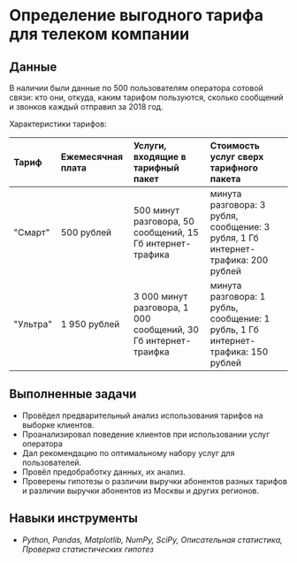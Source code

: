 # Определение выгодного тарифа для телеком компании

## Данные

В наличии были данные по 500 пользователям оператора сотовой связи: кто они, откуда, каким тарифом пользуются, сколько сообщений и звонков каждый отправил за 2018 год. 

Характеристики тарифов:

| Тариф | Ежемесячная плата | Услуги, входящие в тарифный пакет | Стоимость услуг сверх тарифного пакета |
| :---------------------- | :---------------------- | :---------------------- | :---------------------- |
| "Смарт" | 500 рублей | 500 минут разговора, 50 сообщений, 15 Гб интернет-трафика | минута разговора: 3 рубля, сообщение: 3 рубля, 1 Гб интернет-трафика: 200 рублей |
| "Ультра" | 1 950 рублей | 3 000 минут разговора, 1 000 сообщений, 30 Гб интернет-траифка | минута разговора: 1 рубль, сообщение: 1 рубль, 1 Гб интернет-трафика: 150 рублей |

## Выполненные задачи

* Провёдел предварительный анализ использования тарифов на выборке клиентов.
* Проанализировал поведение клиентов при использовании услуг оператора
* Дал рекомендацию по оптимальному набору услуг для пользователей.
* Провёл предобработку данных, их анализ. 
* Проверены гипотезы о различии выручки абонентов разных тарифов и различии выручки абонентов из Москвы и других регионов.

## Навыки инструменты

* *Python, Pandas, Matplotlib, NumPy, SciPy, Описательная статистика, Проверка статистических гипотез*
